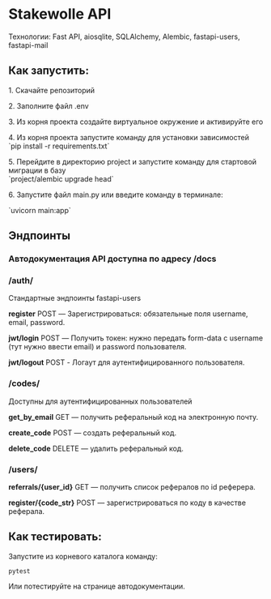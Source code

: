 # Stakewolle API

<p>Технологии: Fast API, aiosqlite, SQLAlchemy, Alembic, fastapi-users, fastapi-mail

## Как запустить:
<p>1. Скачайте репозиторий
<p>2. Заполните файл .env
<p>3. Из корня проекта создайте виртуальное окружение и активируйте его
<p>4. Из корня проекта запустите команду для установки зависимостей <br>
`pip install -r requirements.txt`
<p>5. Перейдите в директорию project и запустите команду для стартовой миграции в базу <br>
`project/alembic upgrade head`
<p>6. Запустите файл main.py или введите команду в терминале:
<p>`uvicorn main:app`

## Эндпоинты
### Автодокументация API доступна по адресу /docs

### /auth/
Стандартные эндпоинты fastapi-users <p>
<b>register</b> POST — Зарегистрироваться: обязательные поля username, email, password. <p>
<b>jwt/login</b> POST — Получить токен: нужно передать form-data с username (тут нужно ввести email) и password пользователя. <p>
<b>jwt/logout</b> POST - Логаут для аутентифицированного пользователя. <p>

### /codes/
Доступны для аутентифицированных пользователей <p> 
<b>get_by_email</b> GET — получить реферальный код на электронную почту. <p>
<b>create_code</b> POST — создать реферальный код. <p>
<b>delete_code</b> DELETE — удалить реферальный код. <p>

### /users/
<b>referrals/{user_id}</b> GET — получить список рефералов по id реферера. <p>
<b>register/{code_str}</b> POST — зарегистрироваться по коду в качестве реферала. <p>

## Как тестировать:

Запустите из корневого каталога команду: <p>
`pytest` <p>
Или потестируйте на странице автодокументации. <p>
